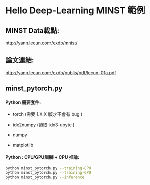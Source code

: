 # Hello Deep-Learning  MINST 範例



## MINST Data載點:  

http://yann.lecun.com/exdb/mnist/

## 論文連結:   

<http://yann.lecun.com/exdb/publis/pdf/lecun-01a.pdf>



## minst_pytorch.py 



#### Python 需要套件:

-  torch  (需要 1.X.X 版才不會有 bug )

-  idx2numpy  (讀取 idx3-ubyte )

-  numpy
- matplotlib



#### Python : CPU/GPU訓練 + CPU 推論:

```bash
python minst_pytorch.py --training-CPU
python minst_pytorch.py --training-GPU
python minst_pytorch.py --inference
```

#### 





